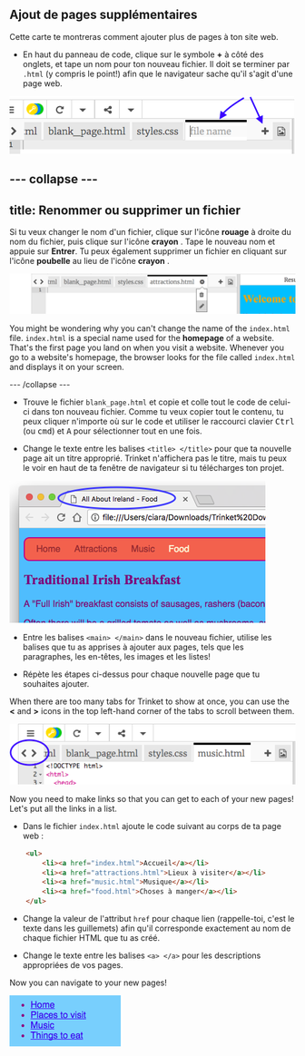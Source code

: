 ## Ajout de pages supplémentaires

Cette carte te montreras comment ajouter plus de pages à ton site web.

- En haut du panneau de code, clique sur le symbole **+** à côté des onglets, et tape un nom pour ton nouveau fichier. Il doit se terminer par `.html` (y compris le point!) afin que le navigateur sache qu'il s'agit d'une page web.

![Ajout d'un nouveau fichier dans Trinket](images/tktNewFileArrows.png)

## \--- collapse \---

## title: Renommer ou supprimer un fichier

Si tu veux changer le nom d'un fichier, clique sur l'icône **rouage** à droite du nom du fichier, puis clique sur l'icône **crayon** . Tape le nouveau nom et appuie sur **Entrer**. Tu peux également supprimer un fichier en cliquant sur l'icône **poubelle** au lieu de l'icône **crayon** .

![](images/EditFilename.png)

You might be wondering why you can't change the name of the `index.html` file. `index.html` is a special name used for the **homepage** of a website. That's the first page you land on when you visit a website. Whenever you go to a website's homepage, the browser looks for the file called `index.html` and displays it on your screen.

\--- /collapse \---

- Trouve le fichier `blank_page.html` et copie et colle tout le code de celui-ci dans ton nouveau fichier. Comme tu veux copier tout le contenu, tu peux cliquer n'importe où sur le code et utiliser le raccourci clavier <kbd>Ctrl</kbd> (ou <kbd>cmd</kbd>) et <kbd>A</kbd> pour sélectionner tout en une fois.

- Change le texte entre les balises `<title> </title>` pour que ta nouvelle page ait un titre approprié. Trinket n'affichera pas le titre, mais tu peux le voir en haut de ta fenêtre de navigateur si tu télécharges ton projet.

![The page title showing in the browser tab](images/egLocalFileWindowTitle.png)

- Entre les balises `<main> </main>` dans le nouveau fichier, utilise les balises que tu as apprises à ajouter aux pages, tels que les paragraphes, les en-têtes, les images et les listes!

- Répète les étapes ci-dessus pour chaque nouvelle page que tu souhaites ajouter.

When there are too many tabs for Trinket to show at once, you can use the **<** and **>** icons in the top left-hand corner of the tabs to scroll between them.

![The buttons for scrolling the tabs](images/tktScrollTabIcons.png)

Now you need to make links so that you can get to each of your new pages! Let's put all the links in a list.

- Dans le fichier `index.html` ajoute le code suivant au corps de ta page web :

```html
    <ul>
        <li><a href="index.html">Accueil</a></li>
        <li><a href="attractions.html">Lieux à visiter</a></li>
        <li><a href="music.html">Musique</a></li>
        <li><a href="food.html">Choses à manger</a></li>
    </ul>
```

- Change la valeur de l'attribut `href` pour chaque lien (rappelle-toi, c'est le texte dans les guillemets) afin qu'il corresponde exactement au nom de chaque fichier HTML que tu as créé.

- Change le texte entre les balises `<a> </a>` pour les descriptions appropriées de vos pages.

Now you can navigate to your new pages!

![Example list of links on a web page](images/egListOfPageLinks.png)